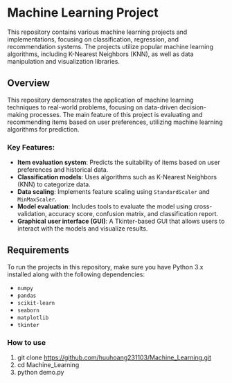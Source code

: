 # Machine Learning Project

This repository contains various machine learning projects and implementations, focusing on classification, regression, and recommendation systems. The projects utilize popular machine learning algorithms, including K-Nearest Neighbors (KNN), as well as data manipulation and visualization libraries.

## Overview

This repository demonstrates the application of machine learning techniques to real-world problems, focusing on data-driven decision-making processes. The main feature of this project is evaluating and recommending items based on user preferences, utilizing machine learning algorithms for prediction.

### Key Features:
- **Item evaluation system**: Predicts the suitability of items based on user preferences and historical data.
- **Classification models**: Uses algorithms such as K-Nearest Neighbors (KNN) to categorize data.
- **Data scaling**: Implements feature scaling using `StandardScaler` and `MinMaxScaler`.
- **Model evaluation**: Includes tools to evaluate the model using cross-validation, accuracy score, confusion matrix, and classification report.
- **Graphical user interface (GUI)**: A Tkinter-based GUI that allows users to interact with the models and visualize results.

## Requirements

To run the projects in this repository, make sure you have Python 3.x installed along with the following dependencies:

- `numpy`
- `pandas`
- `scikit-learn`
- `seaborn`
- `matplotlib`
- `tkinter`
 ### How to use
 1. git clone https://github.com/huuhoang231103/Machine_Learning.git
 2. cd Machine_Learning
 3. python demo.py

